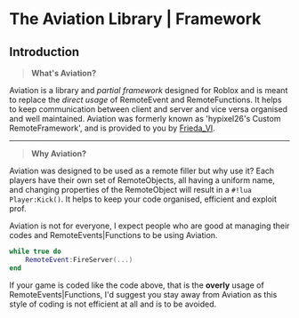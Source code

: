 
# The Aviation Library | Framework

## Introduction

> **What's Aviation?**

Aviation is a library and *partial framework* designed for Roblox and is meant to replace the *direct usage* of RemoteEvent and RemoteFunctions. It helps to keep communication between client and server and vice versa organised and well maintained. Aviation was formerly known as 'hypixel26's Custom RemoteFramework', and is provided to you by [Frieda_VI](https://www.roblox.com/users/479498903/profile).

---

> **Why Aviation?**

Aviation was designed to be used as a remote filler but why use it? Each players have their own set of RemoteObjects, all having a uniform name, and changing properties of the RemoteObject will result in a `#!lua Player:Kick()`. It helps to keep your code organised, efficient and exploit prof.

Aviation is not for everyone, I expect people who are good at managing their codes and RemoteEvents|Functions to be using Aviation.


```lua hl_lines="2"
while true do
    RemoteEvent:FireServer(...)
end
```

If your game is coded like the code above, that is the **overly** usage of RemoteEvents|Functions, I'd suggest you stay away from Aviation as this style of coding is not efficient at all and is to be avoided.